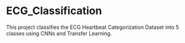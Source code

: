 # ECG_Classification
This project classifies the ECG Heartbeat Categorization Dataset into 5 classes using CNNs and Transfer Learning.
